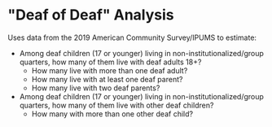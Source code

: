 # "Deaf of Deaf" Analysis

Uses data from the 2019 American Community Survey/IPUMS to estimate:

- Among deaf children (17 or younger) living in non-institutionalized/group quarters, how many of them live with deaf adults 18+? 
   - How many live with more than one deaf adult?
   - How many live with at least one deaf parent? 
   - How many live with two deaf parents?
- Among deaf children (17 or younger) living in non-institutionalized/group quarters, how many of them live with other deaf children?
   - How many with more than one other deaf child?
